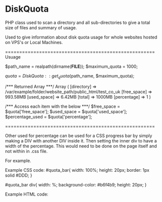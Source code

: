 DiskQuota
=========

PHP class used to scan a directory and all sub-directories to give a total 
size of files and summary of usage.

Used to give information about disk quota usage for whole websites hosted 
on VPS's or Local Machines.

=====================================================
Usuage

$path_name = realpath(dirname(__FILE__));
$maximum_quota = 1000;

$quota = DiskQuota::get_quota($path_name, $maximum_quota);

/*** Returned Array ***/
Array
(
    [directory] => /var/example/folder/website_path/public_html/test_co_uk
    [free_space] => 993.58MB
    [used_space] => 6.42MB
    [total] => 1000MB
    [percentage] => 1
)

/*** Access each item with the below ***/
$free_space = $quota['free_space'];
$used_space = $quota['used_space'];
$percentage_used = $quota['percentage'];

=====================================================

Other used for percentage can be used for a CSS progress bar by simply making 
a DIV with another DIV inside it. Then setting the inner div to have a width 
of the percentage. This would need to be done on the page itself and not 
within in .css file.

For example.

Example CSS code:
#quota_bar{
    width: 100%;
    height: 20px;
    border: 1px solid #DDD;
}

#quota_bar div{
    width: <?=$percentage_used?>%;
    background-color: #b6f4b9;
    height: 20px;
}

Example HTML code:

<div id="quota_bar"><div></div></div>
